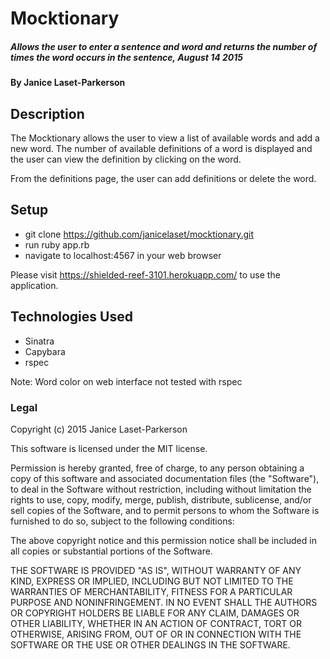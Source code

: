 # Mocktionary

##### Allows the user to enter a sentence and word and returns the number of times the word occurs in the sentence, August 14 2015

#### By Janice Laset-Parkerson

## Description

The Mocktionary allows the user to view a list of available words and add a new word. The number of available definitions of a word is displayed and the user can view the definition by clicking on the word.

From the definitions page, the user can add definitions or delete the word.

## Setup

* git clone https://github.com/janicelaset/mocktionary.git
* run ruby app.rb
* navigate to localhost:4567 in your web browser

Please visit https://shielded-reef-3101.herokuapp.com/ to use the application.

## Technologies Used

* Sinatra
* Capybara
* rspec

Note: Word color on web interface not tested with rspec

### Legal

Copyright (c) 2015 Janice Laset-Parkerson

This software is licensed under the MIT license.

Permission is hereby granted, free of charge, to any person obtaining a copy
of this software and associated documentation files (the "Software"), to deal
in the Software without restriction, including without limitation the rights
to use, copy, modify, merge, publish, distribute, sublicense, and/or sell
copies of the Software, and to permit persons to whom the Software is
furnished to do so, subject to the following conditions:

The above copyright notice and this permission notice shall be included in
all copies or substantial portions of the Software.

THE SOFTWARE IS PROVIDED "AS IS", WITHOUT WARRANTY OF ANY KIND, EXPRESS OR
IMPLIED, INCLUDING BUT NOT LIMITED TO THE WARRANTIES OF MERCHANTABILITY,
FITNESS FOR A PARTICULAR PURPOSE AND NONINFRINGEMENT. IN NO EVENT SHALL THE
AUTHORS OR COPYRIGHT HOLDERS BE LIABLE FOR ANY CLAIM, DAMAGES OR OTHER
LIABILITY, WHETHER IN AN ACTION OF CONTRACT, TORT OR OTHERWISE, ARISING FROM,
OUT OF OR IN CONNECTION WITH THE SOFTWARE OR THE USE OR OTHER DEALINGS IN
THE SOFTWARE.
